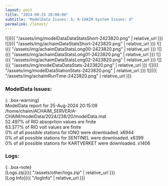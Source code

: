 ```yaml
---
layout: post
title: "2024-08-25 20:00:00"
subtitle: "ModelData Issues: 5; A-CHAIM System Issues: 0"
permalink: /latest/
---
```


![]({{ "/assets/img/modelDataDataStatsShort-2423820.png" | relative_url }})
![]({{ "/assets/img/achaimDataStatsShort-2423820.png" | relative_url }})
![]({{ "/assets/img/achaimDataStatsLong00-2423820.png" | relative_url }})
![]({{ "/assets/img/achaimDataStatsLong01-2423820.png" | relative_url }})
![]({{ "/assets/img/achaimDataStatsLong02-2423820.png" | relative_url }})
![]({{ "/assets/img/modelDataDataStats-2423820.png" | relative_url }})
![]({{ "/assets/img/modelDataStationStats-2423820.png" | relative_url }})
![]({{ "/assets/img/achaimRunTime-2423820.png" | relative_url }})


### ModelData Issues:  
  
{: .box-warning}  
 ModelData report for 25-Aug-2024 20:15:09   
 /home/chaim/ACHAIM_SERVER/A-CHAIM/modelData/2024/238/20/modelData.mat   
 52.497% of RIO absoprtion values are finite   
 63.377% of RIO volt values are finite   
 0% of all possible stations for IONO were downloaded. x6944   
 0% of all possible stations for SENTINEL were downloaded. x6399   
 0% of all possible stations for KARTVERKET were downloaded. x1406   
  


### Logs:  
  
{: .box-note}  
[Logs.zip]({{ "/assets/other/logs.zip" | relative_url }})  
[Log Info]({{ "/logInfo" | relative_url }})  
